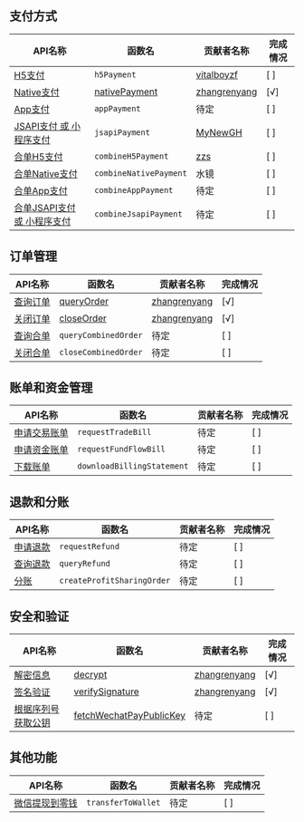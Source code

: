 
## 支付方式
| API名称 | 函数名 | 贡献者名称 | 完成情况 |
|---------|--------|------------|----------|
| [H5支付](https://pay.weixin.qq.com/wiki/doc/apiv3/apis/chapter3_3_1.shtml) | `h5Payment` | [vitalboyzf](https://github.com/vitalboyzf) | [ ] |
| [Native支付](https://pay.weixin.qq.com/wiki/doc/apiv3/apis/chapter3_4_1.shtml) | [nativePayment](docs/nativePayment.md) | [zhangrenyang](https://github.com/zhangrenyang) | [√] |
| [App支付](https://pay.weixin.qq.com/wiki/doc/apiv3/apis/chapter3_2_1.shtml) | `appPayment` | 待定 | [ ] |
| [JSAPI支付 或 小程序支付](https://pay.weixin.qq.com/wiki/doc/apiv3/apis/chapter3_1_1.shtml) | `jsapiPayment` | [MyNewGH](https://github.com/MyNewGH) | [ ] |
| [合单H5支付](https://pay.weixin.qq.com/wiki/doc/apiv3/apis/chapter5_1_2.shtml) | `combineH5Payment` | [zzs](https://github.com/zhangzs000) | [ ] |
| [合单Native支付](https://pay.weixin.qq.com/wiki/doc/apiv3/apis/chapter5_1_5.shtml) | `combineNativePayment` | 水镜 | [ ] |
| [合单App支付](https://pay.weixin.qq.com/wiki/doc/apiv3/apis/chapter5_1_1.shtml) | `combineAppPayment` | 待定 | [ ] |
| [合单JSAPI支付 或 小程序支付](https://pay.weixin.qq.com/wiki/doc/apiv3/apis/chapter5_1_3.shtml) | `combineJsapiPayment` | 待定 | [ ] |

## 订单管理
| API名称 | 函数名 | 贡献者名称 | 完成情况 |
|---------|--------|------------|----------|
| [查询订单](https://pay.weixin.qq.com/wiki/doc/apiv3/apis/chapter3_1_2.shtml) | [queryOrder](docs/queryOrder.md) | [zhangrenyang](https://github.com/zhangrenyang)  | [√] |
| [关闭订单](https://pay.weixin.qq.com/wiki/doc/apiv3/apis/chapter3_1_3.shtml) | [closeOrder](docs/closeOrder.md) | [zhangrenyang](https://github.com/zhangrenyang)  | [√] |
| [查询合单](https://pay.weixin.qq.com/wiki/doc/apiv3/apis/chapter5_1_11.shtml) | `queryCombinedOrder` | 待定 | [ ] |
| [关闭合单](https://pay.weixin.qq.com/wiki/doc/apiv3/apis/chapter5_1_12.shtml) | `closeCombinedOrder` | 待定 | [ ] |

## 账单和资金管理
| API名称 | 函数名 | 贡献者名称 | 完成情况 |
|---------|--------|------------|----------|
| [申请交易账单](https://pay.weixin.qq.com/wiki/doc/apiv3/apis/chapter3_1_6.shtml) | `requestTradeBill` | 待定 | [ ] |
| [申请资金账单](https://pay.weixin.qq.com/wiki/doc/apiv3/apis/chapter3_1_7.shtml) | `requestFundFlowBill` | 待定 | [ ] |
| [下载账单](https://pay.weixin.qq.com/wiki/doc/apiv3/apis/chapter3_1_8.shtml) | `downloadBillingStatement` | 待定 | [ ] |

## 退款和分账 
| API名称 | 函数名 | 贡献者名称 | 完成情况 |
|---------|--------|------------|----------|
| [申请退款](https://pay.weixin.qq.com/wiki/doc/apiv3/apis/chapter3_2_9.shtml) | `requestRefund` | 待定 | [ ] |
| [查询退款](https://pay.weixin.qq.com/wiki/doc/apiv3/apis/chapter3_2_10.shtml) | `queryRefund` | 待定 | [ ] |
| [分账](https://pay.weixin.qq.com/wiki/doc/apiv3/apis/chapter8_1_1.shtml) | `createProfitSharingOrder` | 待定 | [ ] |

## 安全和验证
| API名称 | 函数名 | 贡献者名称 | 完成情况 |
|---------|--------|------------|----------|
| [解密信息](https://pay.weixin.qq.com/docs/merchant/development/interface-rules/sensitive-data-encryption.html) | [decrypt](docs/decrypt.md) | [zhangrenyang](https://github.com/zhangrenyang)  | [√] |
| [签名验证](https://pay.weixin.qq.com/docs/merchant/development/interface-rules/signature-verification.html) | [verifySignature](docs/verifySignature.md) | [zhangrenyang](https://github.com/zhangrenyang)  | [√] |
| [根据序列号获取公钥](https://pay.weixin.qq.com/docs/merchant/apis/platform-certificate/api-v3-get-certificates/get.html) | [fetchWechatPayPublicKey](docs/fetchWechatPayPublicKey.md) | 待定 | [ ] |

## 其他功能
| API名称 | 函数名 | 贡献者名称 | 完成情况 |
|---------|--------|------------|----------|
| [微信提现到零钱](https://pay.weixin.qq.com/docs/merchant/apis/batch-transfer-to-balance/transfer-batch/initiate-batch-transfer.html) | `transferToWallet` | 待定 | [ ] |
